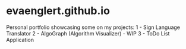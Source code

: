 # evaenglert.github.io
Personal portfolio showcasing some on my projects:
1 - Sign Language Translator
2 - AlgoGraph (Algorithm Visualizer) - WIP
3 - ToDo List Application 
